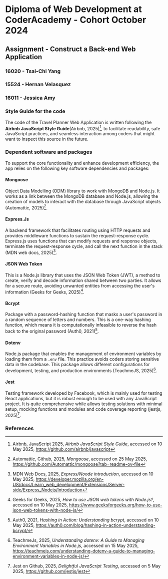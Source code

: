 # Diploma of Web Development at CoderAcademy - Cohort October 2024

## Assignment - Construct a Back-end Web Application

### 16020 - Tsai-Chi Yang
### 15524 - Hernan Velasquez
### 16011 - Jessica Amy

### Style Guide for the code

The code of the Travel Planner Web Application is written following the **Airbnb JavaScript Style Guide**(Airbnb, 2025)[^1], to facilitate readability, safe JavaScript practices, and seamless interaction among coders that might want to inspect this source in the future.

### Dependent software and packages

To support the core functionality and enhance development efficiency, the app relies on the following key software dependencies and packages:

#### Mongoose
Object Data Modelling (ODM) library to work with MongoDB and Node.js. It works as a link between the MongoDB database and Node.js, allowing the creation of models to interact with the database through JavaScript objects (Automattic, 2025)[^2].
#### Express.Js
A backend framework that facilitates routing using HTTP requests and provides middleware functions to sustain the request-response cycle. Express.js uses functions that can modify requests and response objects, terminate the request-response cycle, and call the next function in the stack (MDN web docs, 2025)[^3].
#### JSON Web Token
This is a Node.js library that uses the JSON Web Token (JWT), a method to create, verify and decode information shared between two parties. It allows for a secure route, avoiding unwanted entities from accessing the user's information (Geeks for Geeks, 2025)[^4].
#### Bcrypt
Package with a password-hashing function that masks a user's password in a random sequence of letters and numbers. This is a one-way hashing function, which means it is computationally infeasible to reverse the hash back to the original password (Auth0, 2021)[^5].
#### Dotenv
Node.js package that enables the management of environment variables by loading them from a ```.env``` file. This practice avoids coders storing sensitive data in the codebase. This package allows different configurations for development, testing, and production environments (TeachmeJS, 2025)[^6].
#### Jest
Testing framework developed by Facebook, which is mainly used for testing React applications, but it is robust enough to be used with any JavaScript project. It is quite comprehensive while allows testing solutions with minimal setup, mocking functions and modules and code coverage reporting (jestjs, 2025)[^7].


### References

[^1]: Airbnb, JavaScript 2025, *Airbnb JavaScript Style Guide*, accessed on 10 May 2025, https://github.com/airbnb/javascript

[^2]:  Automattic, Github, 2025, *Mongoose*, accessed on 25 May 2025, https://github.com/Automattic/mongoose?tab=readme-ov-file

[^3]: MDN Web Docs, 2025, *Express/Noode introduction*, accessed on 10 May 2025, https://developer.mozilla.org/en-US/docs/Learn_web_development/Extensions/Server-side/Express_Nodejs/Introduction

[^4]: Geeks for Geeks, 2025, *How to use JSON web tokens with Node.js?*, accessed on 10 May 2025, https://www.geeksforgeeks.org/how-to-use-json-web-tokens-with-node-js/

[^5]: Auth0, 2021, *Hashing in Action: Understanding bcrypt*, accessed on 10 May 2025,  https://auth0.com/blog/hashing-in-action-understanding-bcrypt/

[^6]: TeachmeJs, 2025, *Understanding dotenv: A Guide to Managing Environment Variables in Node.js*, accessed on 15 May 2025, https://teachmejs.com/understanding-dotenv-a-guide-to-managing-environment-variables-in-node-js/

[^7]: Jest on Github, 2025, *Delightful JavaScript Testing*, accessed on 5 May 2025, https://github.com/jestjs/jest